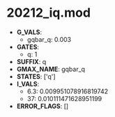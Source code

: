 # 20212_iq.mod

- **G_VALS**:
  - gqbar_q: 0.003
- **GATES**:
  - q: 1
- **SUFFIX**: q
- **GMAX_NAME**: gqbar_q
- **STATES**: ['q']
- **I_VALS**:
  - 6.3: 0.009951078916819742
  - 37: 0.010111471628951199
- **ERROR_FLAGS**: []
